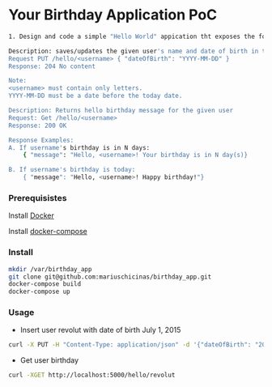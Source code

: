 # Your Birthday Application PoC
```bash
1. Design and code a simple "Hello World" appication tht exposes the following HTTP-base APIs:

Description: saves/updates the given user's name and date of birth in the database.
Request PUT /hello/<username> { "dateOfBirth": "YYYY-MM-DD" }
Response: 204 No content

Note:
<username> must contain only letters.
YYYY-MM-DD must be a date before the today date.

Description: Returns hello birthday message for the given user
Request: Get /hello/<username>
Response: 200 OK

Response Examples:
A. If username's birthday is in N days:
    { "message": "Hello, <username>! Your birthday is in N day(s)}

B. If username's birthday is today:
    { "message": "Hello, <username>! Happy birthday!"}

```
### Prerequisistes
Install [Docker](https://docs.docker.com/get-docker/)

Install [docker-compose](https://docs.docker.com/compose/install/)

### Install
```bash
mkdir /var/birthday_app
git clone git@github.com:mariuschicinas/birthday_app.git
docker-compose build
docker-compose up
```
### Usage
- Insert user revolut with date of birth July 1, 2015
```bash
curl -X PUT -H "Content-Type: application/json" -d '{"dateOfBirth": "2015-07-01"}' http://localhost:5000/hello/revolut
```
- Get user birthday
```bash
curl -XGET http://localhost:5000/hello/revolut
```